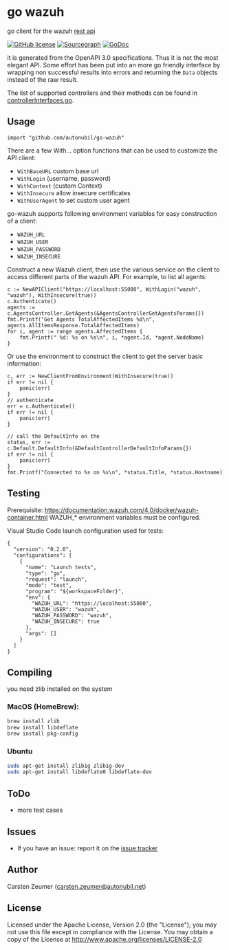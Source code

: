 # go wazuh

go client for the wazuh [rest api](https://documentation.wazuh.com/4.0/user-manual/api/reference.html)

[![GitHub license](https://img.shields.io/github/license/xanzy/go-gitlab.svg)](https://github.com/autonubil/go-wazuh/blob/master/LICENSE)
[![Sourcegraph](https://sourcegraph.com/github.com/autonubil/go-wazuh/-/badge.svg)](https://sourcegraph.com/github.com/autonubil/go-wazuh?badge)
[![GoDoc](https://godoc.org/github.com/autonubil/go-wazuh?status.svg)](https://godoc.org/github.com/autonubil/go-wazuh)

it is generated from the OpenAPI 3.0 specifications. Thus it is not the most elegant API. Some effort has been put into an more go friendly interface by wrapping non successful results into errors and returning the `Data` objects instead of the raw result.

The list of supported controllers and their methods can be found in [controllerInterfaces.go](controllerInterfaces.go).

## Usage

```
import "github.com/autonubil/go-wazuh"
```

There are a few With... option functions that can be used to customize the API client:

- `WithBaseURL` custom base url
- `WithLogin` (username, password)
- `WithContext` (custom Context)
- `WithInsecure` allow insecure certificates
- `WithUserAgent` to set custom user agent

go-wazuh supports following environment variables for easy construction of a client:

- `WAZUH_URL`
- `WAZUH_USER`
- `WAZUH_PASSWORD`
- `WAZUH_INSECURE`

Construct a new Wazuh client, then use the various service on the client to access different parts of the wazuh API. For example, to list all agents:

```
c := NewAPIClient("https://localhost:55000", WithLogin("wazuh", "wazuh"), WithInsecure(true))
c.Authenticate()
agents := c.AgentsController.GetAgents(&AgentsControllerGetAgentsParams{})
fmt.Printf("Get Agents TotalAffectedItems %d\n", agents.AllItemsResponse.TotalAffectedItems)
for i, agent := range agents.AffectedItems {
    fmt.Printf(" %d: %s on %s\n", i, *agent.Id, *agent.NodeName)
}
```

Or use the environment to construct the client to get the server basic information:

```
c, err := NewClientFromEnvironment(WithInsecure(true))
if err != nil {
    panic(err)
}
// authenticate
err = c.Authenticate()
if err != nil {
    panic(err)
}

// call the DefaultInfo on the
status, err := c.Default.DefaultInfo(&DefaultControllerDefaultInfoParams{})
if err != nil {
    panic(err)
}
fmt.Printf("Connected to %s on %s\n", *status.Title, *status.Hostname)
```

## Testing

Prerequisite: <https://documentation.wazuh.com/4.0/docker/wazuh-container.html>
WAZUH\_\* environment variables must be configured.

Visual Studio Code launch configuration used for tests:

```
{
  "version": "0.2.0",
  "configurations": [
    {
      "name": "Launch tests",
      "type": "go",
      "request": "launch",
      "mode": "test",
      "program": "${workspaceFolder}",
      "env": {
        "WAZUH_URL": "https://localhost:55000",
        "WAZUH_USER": "wazuh",
        "WAZUH_PASSWORD": "wazuh",
        "WAZUH_INSECURE": true
      },
      "args": []
    }
  ]
}
```

## Compiling

you need zlib installed on the system


### MacOS (HomeBrew):

```bash
brew install zlib
brew install libdeflate
brew install pkg-config
```

### Ubuntu 

```bash
sudo apt-get install zlib1g zlib1g-dev
sudo apt-get install libdeflate0 libdeflate-dev
```

## ToDo

- more test cases

## Issues

- If you have an issue: report it on the [issue tracker](https://github.com/autonubil/go-wazuh/issues)

## Author

Carsten Zeumer (<carsten.zeumer@autonubil.net>)

## License

Licensed under the Apache License, Version 2.0 (the "License"); you may not use this file except in compliance with the License. You may obtain a copy of the License at <http://www.apache.org/licenses/LICENSE-2.0>
